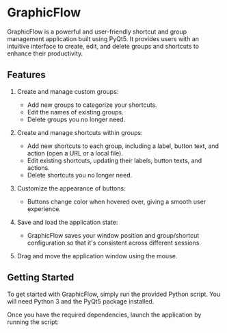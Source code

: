 # GraphicFlow

GraphicFlow is a powerful and user-friendly shortcut and group management application built using PyQt5. It provides users with an intuitive interface to create, edit, and delete groups and shortcuts to enhance their productivity.

## Features

1. Create and manage custom groups:
   - Add new groups to categorize your shortcuts.
   - Edit the names of existing groups.
   - Delete groups you no longer need.

2. Create and manage shortcuts within groups:
   - Add new shortcuts to each group, including a label, button text, and action (open a URL or a local file).
   - Edit existing shortcuts, updating their labels, button texts, and actions.
   - Delete shortcuts you no longer need.

3. Customize the appearance of buttons:
   - Buttons change color when hovered over, giving a smooth user experience.

4. Save and load the application state:
   - GraphicFlow saves your window position and group/shortcut configuration so that it's consistent across different sessions.

5. Drag and move the application window using the mouse.

## Getting Started

To get started with GraphicFlow, simply run the provided Python script. You will need Python 3 and the PyQt5 package installed.

Once you have the required dependencies, launch the application by running the script:

